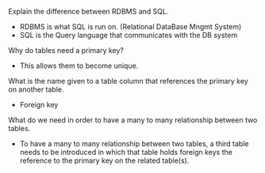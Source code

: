 Explain the difference between RDBMS and SQL.
 - RDBMS is what SQL is run on. (Relational DataBase Mngmt System) 
 - SQL is the Query language that communicates with the DB system

Why do tables need a primary key?
 - This allows them to become unique. 

What is the name given to a table column that references the primary key on another table.
- Foreign key

What do we need in order to have a many to many relationship between two tables.

 - To have a many to many relationship between two tables, a third table needs to be introduced in which that table holds foreign keys the reference to the primary key on the related table(s). 
